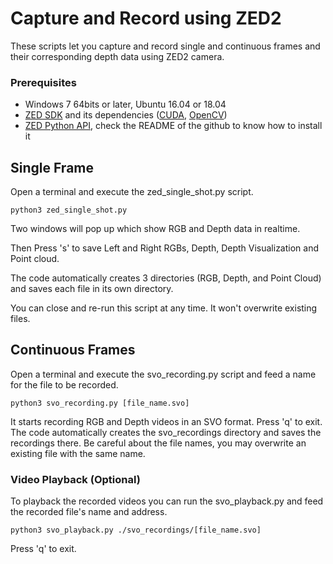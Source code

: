 # Capture and Record using ZED2

These scripts let you capture and record single and continuous frames and their corresponding depth data using ZED2 camera.


### Prerequisites
- Windows 7 64bits or later, Ubuntu 16.04 or 18.04
- [ZED SDK](https://www.stereolabs.com/developers/) and its dependencies ([CUDA](https://developer.nvidia.com/cuda-downloads), [OpenCV](https://github.com/opencv/opencv/releases))
- [ZED Python API](https://github.com/stereolabs/zed-python-api), check the README of the github to know how to install it

## Single Frame

Open a terminal and execute the zed_single_shot.py script.


```
python3 zed_single_shot.py 
```

Two windows will pop up which show RGB and Depth data in realtime. 

Then Press 's' to save Left and Right RGBs, Depth, Depth Visualization and Point cloud.

The code automatically creates 3 directories (RGB, Depth, and Point Cloud) and saves each file in its own directory. 

You can close and re-run this script at any time. It won't overwrite existing files.


## Continuous Frames

Open a terminal and execute the svo_recording.py script and feed a name for the file to be recorded.


```
python3 svo_recording.py [file_name.svo]
```

It starts recording RGB and Depth videos in an SVO format. Press 'q' to exit.
The code automatically creates the svo_recordings directory and saves the recordings there.
Be careful about the file names, you may overwrite an existing file with the same name.

### Video Playback (Optional)

To playback the recorded videos you can run the svo_playback.py and feed the recorded file's name and address. 


```
python3 svo_playback.py ./svo_recordings/[file_name.svo]
```
Press 'q' to exit. 
